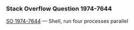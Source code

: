 ### Stack Overflow Question 1974-7644

[SO 1974-7644](http://stackoverflow.com/q/19747644) &mdash;
Shell, run four processes parallel
